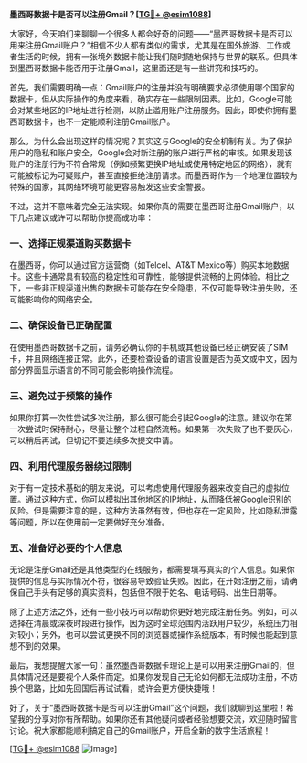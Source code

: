 **墨西哥数据卡是否可以注册Gmail？[[TG💪+ @esim1088](https://t.me/s/esim1088)]**

大家好，今天咱们来聊聊一个很多人都会好奇的问题——“墨西哥数据卡是否可以用来注册Gmail账户？”相信不少人都有类似的需求，尤其是在国外旅游、工作或者生活的时候，拥有一张境外数据卡能让我们随时随地保持与世界的联系。但具体到墨西哥数据卡能否用于注册Gmail，这里面还是有一些讲究和技巧的。

首先，我们需要明确一点：Gmail账户的注册并没有明确要求必须使用哪个国家的数据卡，但从实际操作的角度来看，确实存在一些限制因素。比如，Google可能会对某些地区的IP地址进行检测，以防止滥用账户注册服务。因此，即使你拥有墨西哥数据卡，也不一定能顺利注册Gmail账户。

那么，为什么会出现这样的情况呢？其实这与Google的安全机制有关。为了保护用户的隐私和账户安全，Google会对新注册的账户进行严格的审核。如果发现该账户的注册行为不符合常规（例如频繁更换IP地址或使用特定地区的网络），就有可能被标记为可疑账户，甚至直接拒绝注册请求。而墨西哥作为一个地理位置较为特殊的国家，其网络环境可能更容易触发这些安全警报。

不过，这并不意味着完全无法实现。如果你真的需要在墨西哥注册Gmail账户，以下几点建议或许可以帮助你提高成功率：

### 一、选择正规渠道购买数据卡

在墨西哥，你可以通过官方运营商（如Telcel、AT&T Mexico等）购买本地数据卡。这些卡通常具有较高的稳定性和可靠性，能够提供流畅的上网体验。相比之下，一些非正规渠道出售的数据卡可能存在安全隐患，不仅可能导致注册失败，还可能影响你的网络安全。

### 二、确保设备已正确配置

在使用墨西哥数据卡之前，请务必确认你的手机或其他设备已经正确安装了SIM卡，并且网络连接正常。此外，还要检查设备的语言设置是否为英文或中文，因为部分界面显示语言的不同可能会影响操作流程。

### 三、避免过于频繁的操作

如果你打算一次性尝试多次注册，那么很可能会引起Google的注意。建议你在第一次尝试时保持耐心，尽量让整个过程自然流畅。如果第一次失败了也不要灰心，可以稍后再试，但切记不要连续多次提交申请。

### 四、利用代理服务器绕过限制

对于有一定技术基础的朋友来说，可以考虑使用代理服务器来改变自己的虚拟位置。通过这种方式，你可以模拟出其他地区的IP地址，从而降低被Google识别的风险。但是需要注意的是，这种方法虽然有效，但也存在一定风险，比如隐私泄露等问题，所以在使用前一定要做好充分准备。

### 五、准备好必要的个人信息

无论是注册Gmail还是其他类型的在线服务，都需要填写真实的个人信息。如果你提供的信息与实际情况不符，很容易导致验证失败。因此，在开始注册之前，请确保自己手头有足够的真实资料，包括但不限于姓名、电话号码、出生日期等。

除了上述方法之外，还有一些小技巧可以帮助你更好地完成注册任务。例如，可以选择在清晨或深夜时段进行操作，因为这时全球范围内活跃用户较少，系统压力相对较小；另外，也可以尝试更换不同的浏览器或操作系统版本，有时候也能起到意想不到的效果。

最后，我想提醒大家一句：虽然墨西哥数据卡理论上是可以用来注册Gmail的，但具体情况还是要视个人条件而定。如果你发现自己无论如何都无法成功注册，不妨换个思路，比如先回国后再试试看，或许会更方便快捷哦！

好了，关于“墨西哥数据卡是否可以注册Gmail”这个问题，我们就聊到这里啦！希望我的分享对你有所帮助。如果你还有其他疑问或者经验想要交流，欢迎随时留言讨论。祝大家都能顺利搞定自己的Gmail账户，开启全新的数字生活旅程！

[[TG💪+ @esim1088](https://t.me/s/esim1088) ![Image](https://i.postimg.cc/4NQfJmqS/Snipaste-2025-05-13-00-14-12.png)]